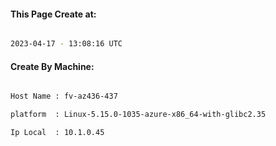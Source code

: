
   
#### This Page Create at:

```bash

2023-04-17 - 13:08:16 UTC

```

#### Create By Machine:

```bash

Host Name : fv-az436-437

platform  : Linux-5.15.0-1035-azure-x86_64-with-glibc2.35

Ip Local  : 10.1.0.45

```

